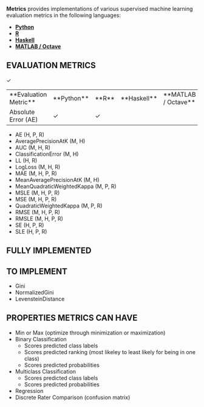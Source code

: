 **Metrics** provides implementations of various supervised machine learning evaluation metrics in the following languages:
 
 - [**Python**](https://github.com/benhamner/Metrics/tree/master/Python)
 - [**R**](https://github.com/benhamner/Metrics/tree/master/R)
 - [**Haskell**](https://github.com/benhamner/Metrics/tree/master/Haskell)
 - [**MATLAB / Octave**](https://github.com/benhamner/Metrics/tree/master/MATLAB)

EVALUATION METRICS
------------------

<table>
<tr><td>**Evaluation Metric**</td><td>**Python**</td><td>**R**</td>
<td>**Haskell**</td><td>**MATLAB / Octave**</td></tr>
<tr><td>Absolute Error (AE)</td><td>&#10003;</td>&#10003;<td>&#10003;</td><td></td></tr>
</table>

 - AE (H, P, R)
 - AveragePrecisionAtK (M, H)
 - AUC (M, H, R)
 - ClassificationError (M, H)
 - LL (H, R)
 - LogLoss (M, H, R)
 - MAE (M, H, P, R)
 - MeanAveragePrecisionAtK (M, H)
 - MeanQuadraticWeightedKappa (M, P, R)
 - MSLE (M, H, P, R)
 - MSE (M, H, P, R)
 - QuadraticWeightedKappa (M, P, R)
 - RMSE (M, H, P, R)
 - RMSLE (M, H, P, R)
 - SE (H, P, R)
 - SLE (H, P, R)

FULLY IMPLEMENTED
-----------------

TO IMPLEMENT
------------

 - Gini
 - NormalizedGini
 - LevensteinDistance

PROPERTIES METRICS CAN HAVE
---------------------------

 - Min or Max (optimize through minimization or maximization)
 - Binary Classification
   - Scores predicted class labels
   - Scores predicted ranking (most likeley to least likely for being in one class)
   - Scores predicted probabilities
 - Multiclass Classification
   - Scores predicted class labels
   - Scores predicted probabilities
 - Regression
 - Discrete Rater Comparison (confusion matrix)

